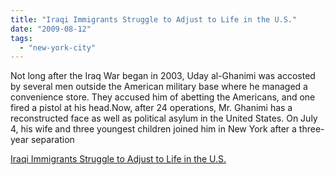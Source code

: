 ```yaml
---
title: "Iraqi Immigrants Struggle to Adjust to Life in the U.S."
date: "2009-08-12"
tags: 
  - "new-york-city"
---
```


Not long after the Iraq War began in 2003, Uday al-Ghanimi was accosted by several men outside the American military base where he managed a convenience store. They accused him of abetting the Americans, and one fired a pistol at his head.Now, after 24 operations, Mr. Ghanimi has a reconstructed face as well as political asylum in the United States. On July 4, his wife and three youngest children joined him in New York after a three-year separation  

  
[Iraqi Immigrants Struggle to Adjust to Life in the U.S.](https://www.nytimes.com/2009/08/13/nyregion/13iraqis.html)
